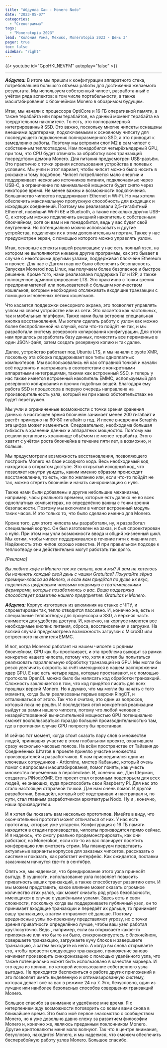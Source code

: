 ```yaml
---
title: "Абдулла Хан - Monero Nodo"
date: "2023-05-07"
categories:
  - "Стенограмма"
tags:
  - "Monerotopia 2023"
lead: "Колония Рома, Мехико, Monerotopia 2023 - День 3"
pager: true
toc: false
sidebar: "right"
---
```


{{< youtube id="GpoHKLNEVFM" autoplay="false" >}}

---

_**Абдулла:**_ В итоге мы пришли к конфигурации аппаратного стека, потребовавшей большого объёма работы для достижения желаемого результата. Мы используем собственный чипсет, разработанный с учётом ряда аспектов: в том числе портабельности, а также масштабирования с блокчейном Monero в обозримом будущем.

Итак, мы начали с процессора OptiCore и 16 ГБ оперативной памяти, а также терабайта или пары терабайтов, на данный момент терабайта на твердотельном накопителе. То есть, это полноразмерный интегрированный SSD. Это важно, поскольку многие чипсеты оснащены внешними адаптерами, подключаемыми к основному чипсету для последующего подключения полноразмерного SSD, а это приводит к замедлению работы. Поэтому мы встроили слот M2 в сам чипсет с собственным теплоотводом. Нам понадобился четырёхъядерный GPU, при том, что CPU будет отвечать за обработку всех транзакций посредством демона Monero. Для питания предусмотрен USB-разъём. Это практично с точки зрения использования устройства в полевых условиях. Мы учли и этот вариант, чтобы чипсет можно было носить в рюкзаке и тому подобное. Чипсет потребляется мало энергии и поддерживает несколько источников питания, подключаемых через USB-C, а ограничение по минимальной мощности будет снято через некоторое время. Не менее важны и возможности подключения. Большинство чипсетов поддерживают Ethernet и Wi-Fi. Но мы хотели обеспечить максимальную пропускную способность для входящих и исходящих соединений. Поэтому мы реализовали 2,5-гигабитный Ethernet, новейший Wi-Fi 6E и Bluetooth, а также несколько других USB-C, к которым можно подключить внешний накопитель с собственным блокчейном, хотя он вам и не понадобится, ведь у вас будет свой внутренний. Но потенциально можно использовать и другие устройства, подключая их к этим дополнительным портам. Также у нас предусмотрен экран, с помощью которого можно управлять узлом.

Итак, основные аспекты нашей реализации: у нас есть полный узел, на котором не выполняются никакие другие программы, как это бывает в случае с некоторыми другими узлами, поддерживая блокчейн Ethereum и прочее. Для нас с Дагом главное было обеспечить безопасность. Запуская Monerod под Linux, мы получаем более безопасное и быстрое решение. Кроме того, нами реализована поддержка Tor и I2P, а также полноценное администрирование LTS. Это практично с точки зрения предпринимателей или пользователей с большим количеством кошельков, которым необходимо отслеживать входящие транзакции с помощью мгновенных лёгких кошельков.

Что касается поддержки сенсорного экрана, это позволяет управлять узлом на своём устройстве или из сети. Это касается как настольных, так и мобильных платформ. Также нами была встроена специальная кнопка восстановления. Мы хотели сделать работу с узлом как можно более беспроблемной на случай, если что-то пойдёт не так, и мы разработали систему резервного копирования конфигурации. Для этого нам пришлось разработать базу данных, поместить все переменные в один JSON-файл, затем создать резервную копию и так далее.

Далее, устройство работает под Ubuntu LTS, и мы начали с pyote XMR, поскольку эта сборка поддерживает все типы одноплатных компьютеров. Мы воспользовались ей как отправной точкой и начали всё подгонять и настраивать в соответствии с конкретными аппаратными интеграциями, такими как встроенный SSD, и теперь у нас также имеется встроенный накопитель EMMC, используемый для резервного копирования и прочих подобных вещей. Благодаря ему работа SSD и процессора в первую очередь направлена на производительность узла, который ни при каких обстоятельствах не будет перегружен.

Мы учли и ограниченные возможности с точки зрения хранения данных: в настоящее время блокчейн занимает менее 200 гигабайт и растёт примерно на 60-80 гигабайт в год. И после внедрения Seraphis эта цифра может измениться. Следовательно, необходима большая гибкость в хранении данных и аппаратных мощностях. Поэтому мы решили установить хранилище объёмом не менее терабайта. Этого хватит с учётом роста блокчейна в течение пяти лет, а возможно, и больше.

Мы предусмотрели возможность восстановления, позволяющего построить Monero на базе исходного кода. Весь необходимый код находится в открытом доступе. Это открытый исходный код, что позволяет изнутри увидеть, каким именно образом происходит восстановление, то есть, как по желанию или, если что-то пойдёт не так, можно стереть блокчейн и начать синхронизацию с нуля.

Также нами были добавлены и другие небольшие механизмы, например, часы реального времени, которые есть далеко не во всех одноплатных компьютерах, но определённо важны с точки зрения безопасности. Поэтому мы включили в чипсет встроенный модуль таких часов. И это только то, что было сделано именно для Monero.

Кроме того, для этого чипсета мы разработали, ну, я разработал специальный корпус. Он был изготовлен на заказ, и был спроектирован с нуля. При этом мы учли возможности ввода и общий жизненный цикл. Мы хотим, чтобы чипсет поддерживался в течение пяти с лишним лет. Надёжность этих чипов хорошо известна. И при правильном подходе к теплоотводу они действительно могут работать так долго.

_[Реклама]_

_Вы любите кофе и Monero так же сильно, как и мы? А вам не хотелось бы начинать каждый свой день с чашки Gratuitas? Покупайте зёрна премиум-класса за Monero, и если вам придётся по душе их вкус, поделитесь цифровыми чаевыми напрямую с гватемальскими фермерами, которые позаботились о вас. Ваша поддержка способствует развитию нашего предприятия. Gratuitas и Monero._

_**Абдулла:**_ Корпус изготовлен из алюминия на станке с ЧПУ, и спроектирован так, тепло отводится пассивно. И, конечно же, есть и специальные теплоотводы для процессора и SSD, а верхняя часть снимается для удобства доступа. И, конечно, на корпусе имеются все необходимые кнопки: питания, сброса, восстановления и загрузки. На всякий случай предусмотрена возможность загрузки с MicroSD или встроенного накопителя EMMC.

И вот, когда Monerod работает на нашем чипсете с родным блокчейном, GPU как бы простаивает, и эта проблема выходит за рамки конкретно нашего чипсета, потому что, хотя я хотел бы попытаться реализовать параллельную обработку транзакций на GPU. Мы могли бы резко увеличить скорость за счёт имеющихся в нашем распоряжении ядер GPU. E нас есть четыре ядра, которые простаивают, и с помощью протокола OpenCL можно было бы написать код обработки транзакций. Сложность заключается в том, что код придётся писать для всех прошлых версий Monero. Но я думаю, что мы могли бы начать с того момента, когда были реализованы первые версии RingCT, и отталкиваться от этого. Так что я считаю, это один из вопросов, который пока не решён. И последствия этой конкретной реализации выйдут за рамки нашего чипсета, потому что любой человек с незадействованной вычислительной мощностью GPU потенциально сможет воспользоваться гораздо большей производительностью там, где в противном случае GPU попросту бы простаивал.

И сейчас тот момент, когда стоит сказать пару слов о множестве людей, принявших участие в этом глобальном проекте, охватившем сразу несколько часовых поясов. На всём пространстве от Тайваня до Соединённых Штатов в проекте приняло участие множество производителей и разработчиков. К нам присоединился один из ключевых сотрудников - Articmine, мистер Кабаньяс, который очень помог с вопросами масштабирования, помог понять, как учесть множество переменных в перспективе. И, конечно же, Дэн Шерман, создатель PiNodeXMR. Его проект стал огромным подспорьем для всех людей, не знающих, куда приспособить свои Raspberry Pi. Для нас это стало настоящей отправной точкой. Дэн нам очень помог. И другой разработчик, Бриндейл, который всё подстраивал и настраивал и, по сути, стал главным разработчиком архитектуры Nodo. Ну и , конечно, наши производители.

И я хотел бы показать вам несколько прототипов. Имейте в виду, что окончательный прототип может отличаться от них. У нас есть прототипы, которые уже устарели. Конфигурация с 16 ГБ памяти находится в стадии производства, чипсеты производятся прямо сейчас. И я надеюсь, что смогу реально продемонстрировать, как они работают, на Monerokon, если кто-то из вас планирует посетить конференцию или смотреть стрим. Мы планируем представить актуальные варианты корпусов для заказных чипсетов, рассказать о системе и показать, как работает интерфейс. Как ожидается, поставки заказчикам начнутся где-то в сентябре.

Опять же, мы надеемся, что брендирование этого узла принесёт выгоду. В сущности, использование узла позволяет повысить приватность ваших транзакций, а также способствует развитию сети. И мы можем представить, какое влияние может оказать огромное количество этих узлов, как может снизить ряд угроз безопасности, имеющихся в случае с удалёнными узлами. Здесь есть и свои сложности, поскольку когда вы поддерживаете публичный узел, он то принимает входящие транзакции и передаёт их дальше, то принимает вашу транзакцию, а затем отправляет её дальше. Поэтому вредоносные узлы по-прежнему представляют угрозу, но с точки зрения приватности определённо лучше, чтобы ваш узел работал круглосуточно. Ведь , например, если вы открываете какое-то приложение или что бы то ни было, синхронизируетесь с блокчейном, совершаете транзакцию, загружаете кучу блоков и завершаете транзакцию, а затем выходите из него. А когда вы снова открываете его, чтобы провести следующую транзакцию, приложение заново начинает производить синхронизацию с помощью удалённого узла, что также потенциально может быть использовано в качестве маркера. И это одна из причин, по которой использование собственного узла выгодно. Не приходится беспокоиться о работе других приложений и это позволяет иметь выделенную и оптимизированную систему, которая делает всё за вас в режиме 24 на 7. Это, безусловно, один из лучших или наиболее безопасных способов совершения транзакций Monero.

Большое спасибо за внимание и уделённое мне время. Я с нетерпением жду возможности поговорить со всеми вами снова в ближайшее время. Это было моё первое знакомство с сообществом Monero, но я уже довольно давно слежу за развитием философии Monero и, конечно же, являюсь преданным поклонником Monero. Другие криптовалюты меня мало волнуют. Так что в центре внимания, безусловно, находится Monero, и мы надеемся, что сможем обеспечить бесперебойную работу узлов Monero. Большое спасибо.
